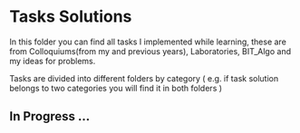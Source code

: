 # Tasks Solutions
In this folder you can find all tasks I implemented while learning, these are from Colloquiums(from my and previous years), Laboratories, BIT_Algo and my ideas for problems.

Tasks are divided into different folders by category ( e.g. if task solution belongs to two categories you will find it in both folders )

## In Progress ... 
